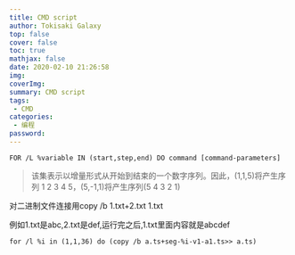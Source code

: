 ```yaml
---
title: CMD script
author: Tokisaki Galaxy
top: false
cover: false
toc: true
mathjax: false
date: 2020-02-10 21:26:58
img: 
coverImg: 
summary: CMD script
tags:
 - CMD
categories:
 - 编程
password: 
---
```


`FOR /L %variable IN (start,step,end) DO command [command-parameters]`

> 该集表示以增量形式从开始到结束的一个数字序列。因此，(1,1,5)将产生序列
> 1 2 3 4 5，(5,-1,1)将产生序列(5 4 3 2 1)

对二进制文件连接用copy /b 1.txt+2.txt 1.txt

例如1.txt是abc,2.txt是def,运行完之后,1.txt里面内容就是abcdef

`for /l %i in (1,1,36) do (copy /b a.ts+seg-%i-v1-a1.ts>> a.ts)`

